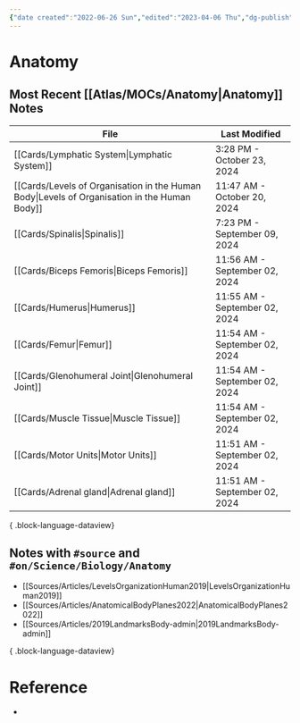 ```yaml
---
{"date created":"2022-06-26 Sun","edited":"2023-04-06 Thu","dg-publish":true,"tags":["moc","on/Science/Biology"],"up":["[[🌏 Atlas]]"],"permalink":"/atlas/mo-cs/anatomy/","dgPassFrontmatter":true}
---
```


# Anatomy

## Most Recent [[Atlas/MOCs/Anatomy\|Anatomy]] Notes

| File                                                                                            | Last Modified                 |
| ----------------------------------------------------------------------------------------------- | ----------------------------- |
| [[Cards/Lymphatic System\|Lymphatic System]]                                                 | 3:28 PM - October 23, 2024    |
| [[Cards/Levels of Organisation in the Human Body\|Levels of Organisation in the Human Body]] | 11:47 AM - October 20, 2024   |
| [[Cards/Spinalis\|Spinalis]]                                                                 | 7:23 PM - September 09, 2024  |
| [[Cards/Biceps Femoris\|Biceps Femoris]]                                                     | 11:56 AM - September 02, 2024 |
| [[Cards/Humerus\|Humerus]]                                                                   | 11:55 AM - September 02, 2024 |
| [[Cards/Femur\|Femur]]                                                                       | 11:54 AM - September 02, 2024 |
| [[Cards/Glenohumeral Joint\|Glenohumeral Joint]]                                             | 11:54 AM - September 02, 2024 |
| [[Cards/Muscle Tissue\|Muscle Tissue]]                                                       | 11:54 AM - September 02, 2024 |
| [[Cards/Motor Units\|Motor Units]]                                                           | 11:51 AM - September 02, 2024 |
| [[Cards/Adrenal gland\|Adrenal gland]]                                                       | 11:51 AM - September 02, 2024 |

{ .block-language-dataview}

## Notes with `#source` and `#on/Science/Biology/Anatomy `

- [[Sources/Articles/LevelsOrganizationHuman2019\|LevelsOrganizationHuman2019]]
- [[Sources/Articles/AnatomicalBodyPlanes2022\|AnatomicalBodyPlanes2022]]
- [[Sources/Articles/2019LandmarksBody-admin\|2019LandmarksBody-admin]]

{ .block-language-dataview}

# Reference

- 